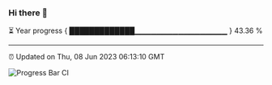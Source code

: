 ### Hi there 👋

⏳ Year progress { █████████████▁▁▁▁▁▁▁▁▁▁▁▁▁▁▁▁▁ } 43.36 %

---

⏰ Updated on Thu, 08 Jun 2023 06:13:10 GMT

![Progress Bar CI](https://github.com/liununu/liununu/workflows/Progress%20Bar%20CI/badge.svg)
